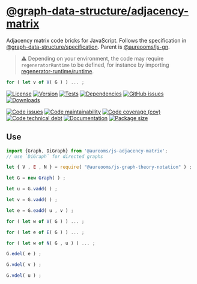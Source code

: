 [@graph-data-structure/adjacency-matrix](https://graph-data-structure.github.io/adjacency-matrix)
==

Adjacency matrix code bricks for JavaScript.
Follows the specification in
[@graph-data-structure/specification](https://github.com/graph-data-structure/specification).
Parent is [@aureooms/js-gn](https://github.com/make-github-pseudonymous-again/js-gn).

> :warning: Depending on your environment, the code may require
> `regeneratorRuntime` to be defined, for instance by importing
> [regenerator-runtime/runtime](https://www.npmjs.com/package/regenerator-runtime).

```js
for ( let v of V( G ) ) ... ;
```

[![License](https://img.shields.io/github/license/graph-data-structure/adjacency-matrix.svg)](https://raw.githubusercontent.com/graph-data-structure/adjacency-matrix/main/LICENSE)
[![Version](https://img.shields.io/npm/v/@graph-data-structure/adjacency-matrix.svg)](https://www.npmjs.org/package/@graph-data-structure/adjacency-matrix)
[![Tests](https://img.shields.io/github/workflow/status/graph-data-structure/adjacency-matrix/ci?event=push&label=tests)](https://github.com/graph-data-structure/adjacency-matrix/actions/workflows/ci.yml?query=branch:main)
[![Dependencies](https://img.shields.io/librariesio/github/graph-data-structure/adjacency-matrix.svg)](https://github.com/graph-data-structure/adjacency-matrix/network/dependencies)
[![GitHub issues](https://img.shields.io/github/issues/graph-data-structure/adjacency-matrix.svg)](https://github.com/graph-data-structure/adjacency-matrix/issues)
[![Downloads](https://img.shields.io/npm/dm/@graph-data-structure/adjacency-matrix.svg)](https://www.npmjs.org/package/@graph-data-structure/adjacency-matrix)

[![Code issues](https://img.shields.io/codeclimate/issues/graph-data-structure/adjacency-matrix.svg)](https://codeclimate.com/github/graph-data-structure/adjacency-matrix/issues)
[![Code maintainability](https://img.shields.io/codeclimate/maintainability/graph-data-structure/adjacency-matrix.svg)](https://codeclimate.com/github/graph-data-structure/adjacency-matrix/trends/churn)
[![Code coverage (cov)](https://img.shields.io/codecov/c/gh/graph-data-structure/adjacency-matrix/main.svg)](https://codecov.io/gh/graph-data-structure/adjacency-matrix)
[![Code technical debt](https://img.shields.io/codeclimate/tech-debt/graph-data-structure/adjacency-matrix.svg)](https://codeclimate.com/github/graph-data-structure/adjacency-matrix/trends/technical_debt)
[![Documentation](https://graph-data-structure.github.io/adjacency-matrix/badge.svg)](https://graph-data-structure.github.io/adjacency-matrix/source.html)
[![Package size](https://img.shields.io/bundlephobia/minzip/@graph-data-structure/adjacency-matrix)](https://bundlephobia.com/result?p=@graph-data-structure/adjacency-matrix)


## Use


```js
import {Graph, DiGraph} from '@aureoms/js-adjacency-matrix';
// use `DiGraph` for directed graphs

let { V , E , N } = require( "@aureooms/js-graph-theory-notation" ) ;

let G = new Graph( ) ;

let u = G.vadd( ) ;

let v = G.vadd( ) ;

let e = G.eadd( u , v ) ;

for ( let w of V( G ) ) ... ;

for ( let e of E( G ) ) ... ;

for ( let w of N( G , u ) ) ... ;

G.edel( e ) ;

G.vdel( v ) ;

G.vdel( u ) ;
```
